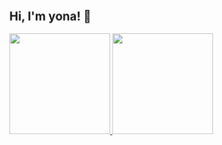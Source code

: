 ## Hi, I'm yona! 🦔


<div>
  <a href="https://github.com/anuraghazra/github-readme-stats" target="_blank" rel="noopener noreferrer">
    <img height="180" src="https://github-readme-stats.vercel.app/api?username=yona3&count_private=true&show_icons=true&theme=react" />
  </a>

  <a href="https://github.com/anuraghazra/github-readme-stats" target="_blank" rel="noopener noreferrer">
    <img height="180" src="https://github-readme-stats.vercel.app/api/top-langs/?username=yona3&langs_count=8&layout=compact&theme=react" />
  </a>
</div>
